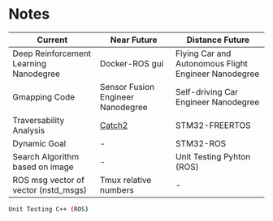 # Notes

Current | Near Future | Distance Future
--- | --- | ---
Deep Reinforcement Learning Nanodegree | Docker-ROS gui | Flying Car and Autonomous Flight Engineer Nanodegree
Gmapping Code | Sensor Fusion Engineer Nanodegree | Self-driving Car Engineer Nanodegree
Traversability Analysis | [Catch2](https://www.youtube.com/watch?v=3tIE6X5FjDE) | STM32-FREERTOS
Dynamic Goal | - | STM32-ROS
Search Algorithm based on image | - | Unit Testing Pyhton (ROS)
ROS msg vector of vector (nstd_msgs) | Tmux relative numbers | -


```bash
Unit Testing C++ (ROS)
```
